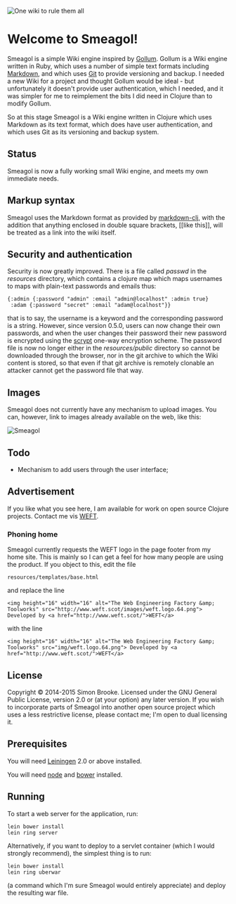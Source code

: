 ![One wiki to rule them all](https://www.weft.scot/images/smeagol.png)

# Welcome to Smeagol!
Smeagol is a simple Wiki engine inspired by [Gollum](https://github.com/gollum/gollum/wiki). Gollum is a Wiki engine written in Ruby, which uses a number of simple text formats including [Markdown](http://daringfireball.net/projects/markdown/), and which uses [Git](http://git-scm.com/) to provide versioning and backup. I needed a new Wiki for a project and thought Gollum would be ideal - but unfortunately it doesn't provide user authentication, which I needed, and it was simpler for me to reimplement the bits I did need in Clojure than to modify Gollum.

So at this stage Smeagol is a Wiki engine written in Clojure which uses Markdown as its text format, which does have user authentication, and which uses Git as its versioning and backup system.

## Status
Smeagol is now a fully working small Wiki engine, and meets my own immediate needs.

## Markup syntax
Smeagol uses the Markdown format as provided by [markdown-clj](https://github.com/yogthos/markdown-clj), with the addition that anything enclosed in double square brackets, \[\[like this\]\], will be treated as a link into the wiki itself.

## Security and authentication
Security is now greatly improved. There is a file called *passwd* in the *resources* directory, which contains a clojure map which maps usernames to maps with plain-text passwords and emails thus:

    {:admin {:password "admin" :email "admin@localhost" :admin true}
     :adam {:password "secret" :email "adam@localhost"}}

that is to say, the username is a keyword and the corresponding password is a string. However, since version 0.5.0, users can now change their own passwords, and when the user changes their password their new password is encrypted using the [scrypt](http://www.tarsnap.com/scrypt.html) one-way encryption scheme. The password file is now no longer either in the *resources/public* directory so cannot be downloaded through the browser, nor in the git archive to which the Wiki content is stored, so that even if that git archive is remotely clonable an attacker cannot get the password file that way.

## Images
Smeagol does not currently have any mechanism to upload images. You can, however, link to images already available on the web, like this:

![Smeagol](http://vignette3.wikia.nocookie.net/lotr/images/e/e1/Gollum_Render.png/revision/latest?cb=20141218075509)

## Todo
* Mechanism to add users through the user interface;

## Advertisement
If you like what you see here, I am available for work on open source Clojure projects. Contact me vis [WEFT](http://www.weft.scot/).

### Phoning home
Smeagol currently requests the WEFT logo in the page footer from my home site. This is mainly so I can get a feel for how many people are using the product. If you object to this, edit the file

    resources/templates/base.html

and replace the line

    <img height="16" width="16" alt="The Web Engineering Factory &amp; Toolworks" src="http://www.weft.scot/images/weft.logo.64.png"> Developed by <a href="http://www.weft.scot/">WEFT</a>

with the line

    <img height="16" width="16" alt="The Web Engineering Factory &amp; Toolworks" src="img/weft.logo.64.png"> Developed by <a href="http://www.weft.scot/">WEFT</a>

## License
Copyright © 2014-2015 Simon Brooke. Licensed under the GNU General Public License,
version 2.0 or (at your option) any later version. If you wish to incorporate
parts of Smeagol into another open source project which uses a less restrictive
license, please contact me; I'm open to dual licensing it.

## Prerequisites
You will need [Leiningen](https://github.com/technomancy/leiningen) 2.0 or above installed.

You will need [node](https://nodejs.org/en/) and [bower](https://bower.io/) installed.

## Running
To start a web server for the application, run:

    lein bower install
    lein ring server

Alternatively, if you want to deploy to a servlet container (which I would strongly recommend), the simplest thing is to run:

    lein bower install
    lein ring uberwar

(a command which I'm sure Smeagol would entirely appreciate) and deploy the resulting war file.

